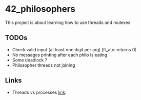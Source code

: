 # 42_philosophers
This project is about learning how to use threads and mutexes   

## TODOs   
- Check valid input (at least one digit per arg) (ft_atoi returns 0)
- No messages printing after each philo is eating
- Some deadlock ?
- Philosopher threads not joining

## Links
- Threads vs processes [link](https://medium.com/@jalal92/lets-discuss-threads-grab-a-coffee-ad4d4ebf7181).
